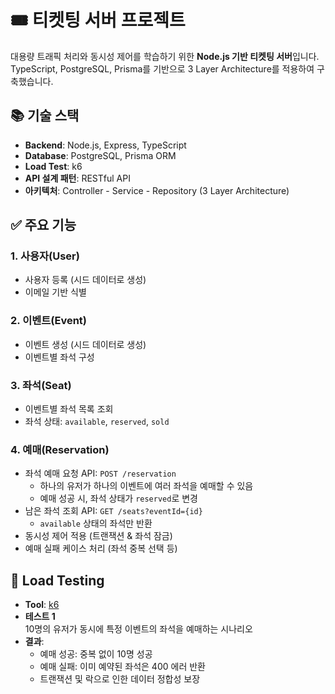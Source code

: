 # 🎟️ 티켓팅 서버 프로젝트

대용량 트래픽 처리와 동시성 제어를 학습하기 위한 **Node.js 기반 티켓팅 서버**입니다.  
TypeScript, PostgreSQL, Prisma를 기반으로 3 Layer Architecture를 적용하여 구축했습니다.

## 📚 기술 스택

- **Backend**: Node.js, Express, TypeScript  
- **Database**: PostgreSQL, Prisma ORM  
- **Load Test**: k6  
- **API 설계 패턴**: RESTful API  
- **아키텍처**: Controller - Service - Repository (3 Layer Architecture)


## ✅ 주요 기능

### 1. 사용자(User)
- 사용자 등록 (시드 데이터로 생성)
- 이메일 기반 식별

### 2. 이벤트(Event)
- 이벤트 생성 (시드 데이터로 생성)
- 이벤트별 좌석 구성

### 3. 좌석(Seat)
- 이벤트별 좌석 목록 조회
- 좌석 상태: `available`, `reserved`, `sold`

### 4. 예매(Reservation)
- 좌석 예매 요청 API: `POST /reservation`
  - 하나의 유저가 하나의 이벤트에 여러 좌석을 예매할 수 있음
  - 예매 성공 시, 좌석 상태가 `reserved`로 변경
- 남은 좌석 조회 API: `GET /seats?eventId={id}`
  - `available` 상태의 좌석만 반환
- 동시성 제어 적용 (트랜잭션 & 좌석 잠금)
- 예매 실패 케이스 처리 (좌석 중복 선택 등)


## 🧪 Load Testing

- **Tool**: [k6](https://k6.io/)
- **테스트 1** </br>
10명의 유저가 동시에 특정 이벤트의 좌석을 예매하는 시나리오
- **결과**:
  - 예매 성공: 중복 없이 10명 성공
  - 예매 실패: 이미 예약된 좌석은 400 에러 반환
  - 트랜잭션 및 락으로 인한 데이터 정합성 보장

